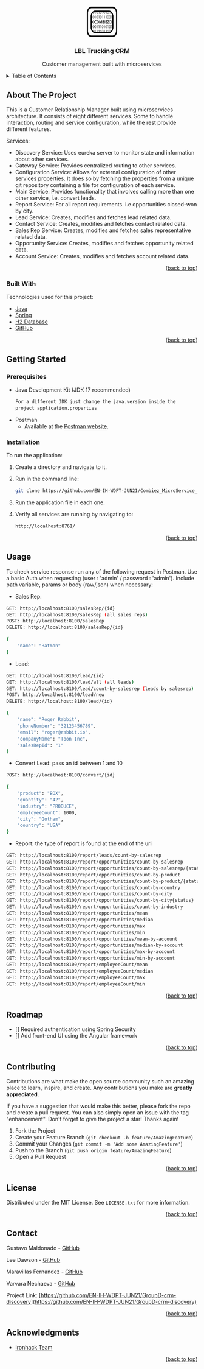 <!-- PROJECT LOGO -->
<br />
<div align="center">
  <a href="#">
    <img src="logo.png" alt="Logo" width="80" height="80">
  </a>

<h3 align="center">LBL Trucking CRM</h3>

  <p align="center">
    Customer management built with microservices
  </p>
</div>



<!-- TABLE OF CONTENTS -->
<details>
  <summary>Table of Contents</summary>
  <ol>
    <li>
      <a href="#about-the-project">About The Project</a>
      <ul>
        <li><a href="#built-with">Built With</a></li>
      </ul>
    </li>
    <li>
      <a href="#getting-started">Getting Started</a>
      <ul>
        <li><a href="#prerequisites">Prerequisites</a></li>
        <li><a href="#installation">Installation</a></li>
      </ul>
    </li>
    <li><a href="#usage">Usage</a></li>
    <li><a href="#roadmap">Roadmap</a></li>
    <li><a href="#contributing">Contributing</a></li>
    <li><a href="#license">License</a></li>
    <li><a href="#contact">Contact</a></li>
    <li><a href="#acknowledgments">Acknowledgments</a></li>
  </ol>
</details>



<!-- ABOUT THE PROJECT -->
## About The Project
This is a Customer Relationship Manager built using microservices architecture.
It consists of eight different services. Some to handle interaction, routing and service configuration, while the rest provide different features.

Services:
* Discovery Service: Uses eureka server to monitor state and information about other services.
* Gateway Service: Provides centralized routing to other services.
* Configuration Service: Allows for external configuration of other services properties. It does so by fetching the properties from a unique git repository containing a file for configuration of each service.
* Main Service: Provides functionality that involves calling more than one other service, i.e. convert leads.
* Report Service: For all report requirements. i.e opportunities closed-won by city.
* Lead Service: Creates, modifies and fetches lead related data.
* Contact Service: Creates, modifies and fetches contact related data.
* Sales Rep Service: Creates, modifies and fetches sales representative related data.
* Opportunity Service: Creates, modifies and fetches opportunity related data.
* Account Service: Creates, modifies and fetches account related data.

<p align="right">(<a href="#top">back to top</a>)</p>



### Built With

Technologies used for this project:

* [Java](https://www.java.com)
* [Spring](https://spring.io/)
* [H2 Database](https://www.h2database.com/html/main.html)
* [GitHub](https://github.com/)

<p align="right">(<a href="#top">back to top</a>)</p>



<!-- GETTING STARTED -->
## Getting Started

### Prerequisites

* Java Development Kit (JDK 17 recommended)
  ```sh
  For a different JDK just change the java.version inside the 
  project application.properties
  ```
* Postman
    * Available at the [Postman website](https://www.postman.com/downloads/).


### Installation

To run the application:

1. Create a directory and navigate to it.
2. Run in the command line:
   ```sh
   git clone https://github.com/EN-IH-WDPT-JUN21/Combiez_MicroService_CRM
   ```
3. Run the application file in each one.

4. Verify all services are running by navigating to:
   ```sh
   http://localhost:8761/
   ```

<p align="right">(<a href="#top">back to top</a>)</p>



<!-- USAGE EXAMPLES -->
## Usage

To check service response run any of the following request in Postman. Use a basic Auth when requesting (user : 'admin' / password : 'admin'). Include path variable, params or body (raw/json) when necessary:

* Sales Rep:
```sh
GET: http://localhost:8100/salesRep/{id}
GET: http://localhost:8100/salesRep (all sales reps)
POST: http://localhost:8100/salesRep
DELETE: http://localhost:8100/salesRep/{id}
```
```sh
{
    "name": "Batman"
}
```
* Lead:
```sh
GET: http://localhost:8100/lead/{id}
GET: http://localhost:8100/lead/all (all leads)
GET: http://localhost:8100/lead/count-by-salesrep (leads by salesrep)
POST: http://localhost:8100/lead/new
DELETE: http://localhost:8100/lead/{id}
```
```sh
{
    "name": "Roger Rabbit",
    "phoneNumber": "32123456789",
    "email": "roger@rabbit.io",
    "companyName": "Toon Inc",
    "salesRepId": "1" 
}
```
* Convert Lead: pass an id between 1 and 10
```sh
POST: http://localhost:8100/convert/{id}
```
```sh
{
    "product": "BOX",
    "quantity": "42",
    "industry": "PRODUCE",
    "employeeCount": 1000,
    "city": "Gotham",
    "country": "USA"
}
```
* Report: the type of report is found at the end of the uri
```sh
GET: http://localhost:8100/report/leads/count-by-salesrep
GET: http://localhost:8100/report/opportunities/count-by-salesrep
GET: http://localhost:8100/report/opportunities/count-by-salesrep/{status}
GET: http://localhost:8100/report/opportunities/count-by-product
GET: http://localhost:8100/report/opportunities/count-by-product/{status}
GET: http://localhost:8100/report/opportunities/count-by-country
GET: http://localhost:8100/report/opportunities/count-by-city
GET: http://localhost:8100/report/opportunities/count-by-city{status}
GET: http://localhost:8100/report/opportunities/count-by-industry
GET: http://localhost:8100/report/opportunities/mean
GET: http://localhost:8100/report/opportunities/median
GET: http://localhost:8100/report/opportunities/max
GET: http://localhost:8100/report/opportunities/min
GET: http://localhost:8100/report/opportunities/mean-by-account
GET: http://localhost:8100/report/opportunities/median-by-account
GET: http://localhost:8100/report/opportunities/max-by-account
GET: http://localhost:8100/report/opportunities/min-by-account
GET: http://localhost:8100/report/employeeCount/mean
GET: http://localhost:8100/report/employeeCount/median
GET: http://localhost:8100/report/employeeCount/max
GET: http://localhost:8100/report/employeeCount/min
```

<p align="right">(<a href="#top">back to top</a>)</p>



<!-- ROADMAP -->
## Roadmap

- [] Required authentication using Spring Security
- [] Add front-end UI using the Angular framework

<p align="right">(<a href="#top">back to top</a>)</p>



<!-- CONTRIBUTING -->
## Contributing

Contributions are what make the open source community such an amazing place to learn, inspire, and create. Any contributions you make are **greatly appreciated**.

If you have a suggestion that would make this better, please fork the repo and create a pull request. You can also simply open an issue with the tag "enhancement".
Don't forget to give the project a star! Thanks again!

1. Fork the Project
2. Create your Feature Branch (`git checkout -b feature/AmazingFeature`)
3. Commit your Changes (`git commit -m 'Add some AmazingFeature'`)
4. Push to the Branch (`git push origin feature/AmazingFeature`)
5. Open a Pull Request

<p align="right">(<a href="#top">back to top</a>)</p>



<!-- LICENSE -->
## License

Distributed under the MIT License. See `LICENSE.txt` for more information.

<p align="right">(<a href="#top">back to top</a>)</p>



<!-- CONTACT -->
## Contact

Gustavo Maldonado - [GitHub](https://github.com/GustavoM01)

Lee Dawson - [GitHub](https://github.com/evildwells1982)

Maravillas Fernandez - [GitHub](https://github.com/MaraFdez)

Varvara Nechaeva - [GitHub](https://github.com/VarvaraNechaeva)


Project Link: [https://github.com/EN-IH-WDPT-JUN21/GroupD-crm-discovery](https://github.com/EN-IH-WDPT-JUN21/GroupD-crm-discovery)

<p align="right">(<a href="#top">back to top</a>)</p>



<!-- ACKNOWLEDGMENTS -->
## Acknowledgments

* [Ironhack Team](https://www.ironhack.com)

<p align="right">(<a href="#top">back to top</a>)</p>



<!-- MARKDOWN LINKS & IMAGES -->
<!-- https://www.markdownguide.org/basic-syntax/#reference-style-links -->
[contributors-shield]: https://img.shields.io/github/contributors/othneildrew/Best-README-Template.svg?style=for-the-badge
[contributors-url]: https://github.com/othneildrew/Best-README-Template/graphs/contributors
[forks-shield]: https://img.shields.io/github/forks/othneildrew/Best-README-Template.svg?style=for-the-badge
[forks-url]: https://github.com/othneildrew/Best-README-Template/network/members
[stars-shield]: https://img.shields.io/github/stars/othneildrew/Best-README-Template.svg?style=for-the-badge
[stars-url]: https://github.com/othneildrew/Best-README-Template/stargazers
[issues-shield]: https://img.shields.io/github/issues/othneildrew/Best-README-Template.svg?style=for-the-badge
[issues-url]: https://github.com/othneildrew/Best-README-Template/issues
[license-shield]: https://img.shields.io/github/license/othneildrew/Best-README-Template.svg?style=for-the-badge
[license-url]: https://github.com/othneildrew/Best-README-Template/blob/master/LICENSE.txt
[linkedin-shield]: https://img.shields.io/badge/-LinkedIn-black.svg?style=for-the-badge&logo=linkedin&colorB=555
[linkedin-url]: https://linkedin.com/in/othneildrew
[product-screenshot]: images/screenshot.png
